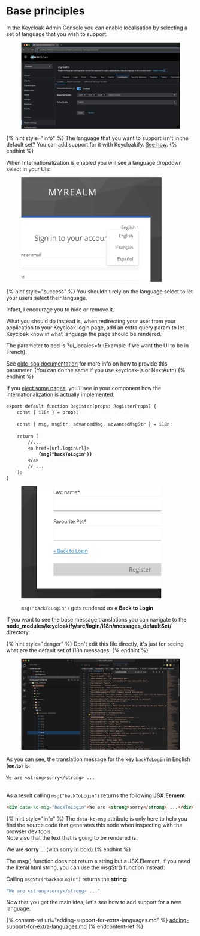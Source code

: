 # Base principles



In the Keycloak Admin Console you can enable localisation by selecting a set of language that you wish to support: &#x20;

<figure><img src="../.gitbook/assets/image.png" alt=""><figcaption></figcaption></figure>

{% hint style="info" %}
The language that you want to support isn't in the default set? You can add support for it with Keycloakify. [See how](adding-support-for-extra-languages.md).
{% endhint %}

When Internationalization is enabled you will see a language dropdown select in your UIs:

<figure><img src="../.gitbook/assets/image (1).png" alt="" width="375"><figcaption></figcaption></figure>

{% hint style="success" %}
You shouldn't rely on the language select to let your users select their language. &#x20;

Infact, I encourage you to hide or remove it. &#x20;

What you should do instead is, when redirecting your user from your application to your Keycloak login page, add an extra query param to let Keycloak know in what language the page should be rendered. &#x20;

The parameter to add is ?ui\_locales=fr (Example if we want the UI to be in French). &#x20;

See [oidc-spa documentation](https://docs.oidc-spa.dev/documentation/usage) for more info on how to provide this parameter. (You can do the same if you use keycloak-js or NextAuth)
{% endhint %}



If you [eject some pages](../customization-strategies/component-level-customization/), you'll see in your component how the internationalization is actually implemented:

<pre class="language-tsx" data-title="src/login/Register.tsx"><code class="lang-tsx">export default function Register(props: RegisterProps) {
    const { i18n } = props;
    
    const { msg, msgStr, advancedMsg, advancedMsgStr } = i18n;

    return (
        //...
        &#x3C;a href={url.loginUrl}>
<strong>            {msg("backToLogin")}
</strong>        &#x3C;/a>
        // ...
    );
}
</code></pre>

<figure><img src="../.gitbook/assets/image (94).png" alt="" width="374"><figcaption><p><code>msg("backToLogin")</code> gets rendered as <strong>« Back to Login</strong></p></figcaption></figure>

If you want to see the base message translations you can navigate to the **node\_modules/keycloakify/src/login/i18n/messages\_defaultSet/** directory:

{% hint style="danger" %}
Don't edit this file directly, it's just for seeing what are the default set of i18n messages.
{% endhint %}

<figure><img src="../.gitbook/assets/Screenshot 2024-07-14 at 18.08.03.png" alt=""><figcaption></figcaption></figure>

As you can see, the translation message for the key `backToLogin` in English (**en.ts**) is:

`We are <strong>sorry</strong> ...`

\
As a result calling `msg("backToLogin")` returns the following **JSX.Eement**:

```html
<div data-kc-msg="backToLogin">We are <strong>sorry</strong> ...</div>
```

{% hint style="info" %}
The `data-kc-msg` attribute is only here to help you find the source code that generates this node when inspecting with the browser dev tools.\
Note also that the text that is going to be rendered is:

We are **sorry** ... (with sorry in bold)
{% endhint %}

The msg() function does not return a string but a JSX.Element, if you need the literal html string, you can use the msgStr() function instead:

Calling `msgStr("backToLogin")` returns the **string**:&#x20;

```javascript
"We are <strong>sorry</strong> ..."
```

Now that you get the main idea, let's see how to add support for a new language:

{% content-ref url="adding-support-for-extra-languages.md" %}
[adding-support-for-extra-languages.md](adding-support-for-extra-languages.md)
{% endcontent-ref %}
